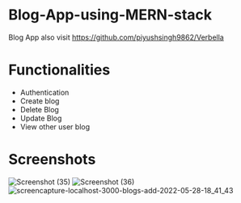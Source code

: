 # Blog-App-using-MERN-stack
Blog App also visit https://github.com/piyushsingh9862/Verbella

# Functionalities 
- Authentication 
- Create blog
- Delete Blog
- Update Blog
- View other user blog

# Screenshots
![Screenshot (35)](https://user-images.githubusercontent.com/67452985/172217325-4378400e-60a0-4364-aadb-89e900886a1c.png)
![Screenshot (36)](https://user-images.githubusercontent.com/67452985/172217368-76264e6e-8373-484d-9cd0-3af5920754b1.png)
![screencapture-localhost-3000-blogs-add-2022-05-28-18_41_43](https://user-images.githubusercontent.com/67452985/172217649-238abde0-1b29-40fe-a46e-1b5bb03678c8.png)
